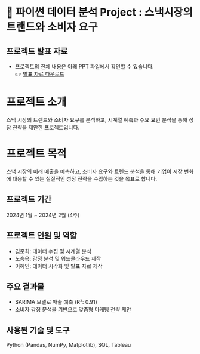 # 🌟 파이썬 데이터 분석 Project : 스낵시장의 트랜드와 소비자 요구

## 프로젝트 발표 자료
- 프로젝트의 전체 내용은 아래 PPT 파일에서 확인할 수 있습니다.  
  👉 [발표 자료 다운로드](./presentation/project_presentation.pdf)

# 프로젝트 소개
스낵 시장의 트렌드와 소비자 요구를 분석하고, 시계열 예측과 주요 요인 분석을 통해 성장 전략을 제안한 프로젝트입니다.

# 프로젝트 목적
스낵 시장의 미래 매출을 예측하고, 소비자 요구와 트렌드 분석을 통해 기업이 시장 변화에 대응할 수 있는 실질적인 성장 전략을 수립하는 것을 목표로 합니다.

## 프로젝트 기간
2024년 1월 ~ 2024년 2월 (4주)

## 프로젝트 인원 및 역할
- 김준희: 데이터 수집 및 시계열 분석
- 노승욱: 감정 분석 및 워드클라우드 제작
- 이혜인: 데이터 시각화 및 발표 자료 제작

## 주요 결과물
- SARIMA 모델로 매출 예측 (R²: 0.91)
- 소비자 감정 분석을 기반으로 맞춤형 마케팅 전략 제안

## 사용된 기술 및 도구
Python (Pandas, NumPy, Matplotlib), SQL, Tableau
